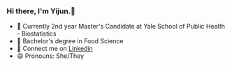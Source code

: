 ### Hi there, I'm Yijun.👋

<!--
**yijunyang/yijunyang** is a ✨ _special_ ✨ repository because its `README.md` (this file) appears on your GitHub profile.

Here are some ideas to get you started:
-->


- 📝 Currently 2nd year Master's Candidate at Yale School of Public Health - Biostatistics
- 🍱 Bachelor's degree in Food Science
- 💬 Connect me on [Linkedin](https://www.linkedin.com/in/yijun-yang-data-food-health/)
- 😄 Pronouns: She/They
